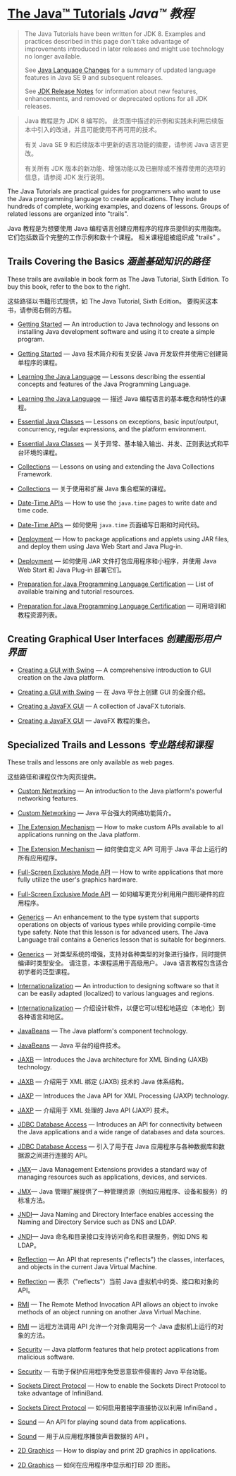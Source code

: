 # [The Java™ Tutorials](https://docs.oracle.com/javase/tutorial/index.html) _Java™ 教程_

> The Java Tutorials have been written for JDK 8. 
> Examples and practices described in this page don't take advantage of improvements introduced in later releases and might use technology no longer available.
> 
> See [Java Language Changes](https://docs.oracle.com/pls/topic/lookup?ctx=en/java/javase&id=java_language_changes) for a summary of updated language features in Java SE 9 and subsequent releases.
> 
> See [JDK Release Notes](https://www.oracle.com/technetwork/java/javase/jdk-relnotes-index-2162236.html) for information about new features, enhancements, and removed or deprecated options for all JDK releases. 


> Java 教程是为 JDK 8 编写的。
> 此页面中描述的示例和实践未利用后续版本中引入的改进，并且可能使用不再可用的技术。
> 
> 有关 Java SE 9 和后续版本中更新的语言功能的摘要，请参阅 Java 语言更改。
> 
> 有关所有 JDK 版本的新功能、增强功能以及已删除或不推荐使用的选项的信息，请参阅 JDK 发行说明。


The Java Tutorials are practical guides for programmers who want to use the Java programming language to create applications. 
They include hundreds of complete, working examples, and dozens of lessons. 
Groups of related lessons are organized into "trails". 


Java 教程是为想要使用 Java 编程语言创建应用程序的程序员提供的实用指南。
它们包括数百个完整的工作示例和数十个课程。
相关课程组被组织成 "trails" 。


## Trails Covering the Basics _涵盖基础知识的路径_


These trails are available in book form as The Java Tutorial, Sixth Edition. 
To buy this book, refer to the box to the right.


这些路径以书籍形式提供，如 The Java Tutorial, Sixth Edition。
要购买这本书，请参阅右侧的方框。


* [Getting Started](https://docs.oracle.com/javase/tutorial/getStarted/index.html) — An introduction to Java technology and lessons on installing Java development software and using it to create a simple program.

* [Getting Started]() — Java 技术简介和有关安装 Java 开发软件并使用它创建简单程序的课程。

* [Learning the Java Language](https://docs.oracle.com/javase/tutorial/java/index.html) — Lessons describing the essential concepts and features of the Java Programming Language.

* [Learning the Java Language]() — 描述 Java 编程语言的基本概念和特性的课程。

* [Essential Java Classes](https://docs.oracle.com/javase/tutorial/essential/index.html) — Lessons on exceptions, basic input/output, concurrency, regular expressions, and the platform environment.

* [Essential Java Classes]() — 关于异常、基本输入输出、并发、正则表达式和平台环境的课程。

* [Collections](https://docs.oracle.com/javase/tutorial/collections/index.html) — Lessons on using and extending the Java Collections Framework.

* [Collections](collections/index.md) — 关于使用和扩展 Java 集合框架的课程。

* [Date-Time APIs](https://docs.oracle.com/javase/tutorial/datetime/index.html) — How to use the `java.time` pages to write date and time code.

* [Date-Time APIs]() — 如何使用 `java.time` 页面编写日期和时间代码。

* [Deployment]() — How to package applications and applets using JAR files, and deploy them using Java Web Start and Java Plug-in.

* [Deployment]() — 如何使用 JAR 文件打包应用程序和小程序，并使用 Java Web Start 和 Java Plug-in 部署它们。

* [Preparation for Java Programming Language Certification]() — List of available training and tutorial resources.

* [Preparation for Java Programming Language Certification]() — 可用培训和教程资源列表。


## Creating Graphical User Interfaces _创建图形用户界面_


* [Creating a GUI with Swing]() — A comprehensive introduction to GUI creation on the Java platform.

* [Creating a GUI with Swing]() — 在 Java 平台上创建 GUI 的全面介绍。

* [Creating a JavaFX GUI]() — A collection of JavaFX tutorials.

* [Creating a JavaFX GUI]() — JavaFX 教程的集合。


## Specialized Trails and Lessons _专业路线和课程_


These trails and lessons are only available as web pages.


这些路径和课程仅作为网页提供。


* [Custom Networking]() — An introduction to the Java platform's powerful networking features.

* [Custom Networking]() — Java 平台强大的网络功能简介。

* [The Extension Mechanism]() — How to make custom APIs available to all applications running on the Java platform.

* [The Extension Mechanism]() — 如何使自定义 API 可用于 Java 平台上运行的所有应用程序。

* [Full-Screen Exclusive Mode API]() — How to write applications that more fully utilize the user's graphics hardware.

* [Full-Screen Exclusive Mode API]() — 如何编写更充分利用用户图形硬件的应用程序。

* [Generics]() — An enhancement to the type system that supports operations on objects of various types while providing compile-time type safety. 
  Note that this lesson is for advanced users. 
  The Java Language trail contains a Generics lesson that is suitable for beginners.

* [Generics]() — 对类型系统的增强，支持对各种类型的对象进行操作，同时提供编译时类型安全。
  请注意，本课程适用于高级用户。
  Java 语言教程包含适合初学者的泛型课程。

* [Internationalization]() — An introduction to designing software so that it can be easily adapted (localized) to various languages and regions.

* [Internationalization]() — 介绍设计软件，以便它可以轻松地适应（本地化）到各种语言和地区。

* [JavaBeans]() — The Java platform's component technology.

* [JavaBeans]() — Java 平台的组件技术。

* [JAXB]() — Introduces the Java architecture for XML Binding (JAXB) technology.

* [JAXB]() — 介绍用于 XML 绑定 (JAXB) 技术的 Java 体系结构。

* [JAXP]() — Introduces the Java API for XML Processing (JAXP) technology.

* [JAXP]() — 介绍用于 XML 处理的 Java API (JAXP) 技术。

* [JDBC Database Access](https://docs.oracle.com/javase/tutorial/jdbc/index.html) — Introduces an API for connectivity between the Java applications and a wide range of databases and data sources.

* [JDBC Database Access](jdbc/JDBC%20Database%20Access.md) — 引入了用于在 Java 应用程序与各种数据库和数据源之间进行连接的 API。

* [JMX]()— Java Management Extensions provides a standard way of managing resources such as applications, devices, and services.

* [JMX]()— Java 管理扩展提供了一种管理资源（例如应用程序、设备和服务）的标准方法。

* [JNDI]()— Java Naming and Directory Interface enables accessing the Naming and Directory Service such as DNS and LDAP.

* [JNDI]()— Java 命名和目录接口支持访问命名和目录服务，例如 DNS 和 LDAP。

* [Reflection](https://docs.oracle.com/javase/tutorial/reflect/index.html) — An API that represents ("reflects") the classes, interfaces, and objects in the current Java Virtual Machine.

* [Reflection](reflect/index.md) — 表示（"reflects"）当前 Java 虚拟机中的类、接口和对象的 API。

* [RMI]() — The Remote Method Invocation API allows an object to invoke methods of an object running on another Java Virtual Machine.

* [RMI]() — 远程方法调用 API 允许一个对象调用另一个 Java 虚拟机上运行的对象的方法。

* [Security]() — Java platform features that help protect applications from malicious software.

* [Security]() — 有助于保护应用程序免受恶意软件侵害的 Java 平台功能。

* [Sockets Direct Protocol]() — How to enable the Sockets Direct Protocol to take advantage of InfiniBand.

* [Sockets Direct Protocol]() — 如何启用套接字直接协议以利用 InfiniBand 。

* [Sound]() — An API for playing sound data from applications.

* [Sound]() — 用于从应用程序播放声音数据的 API 。

* [2D Graphics]() — How to display and print 2D graphics in applications.

* [2D Graphics]() — 如何在应用程序中显示和打印 2D 图形。
